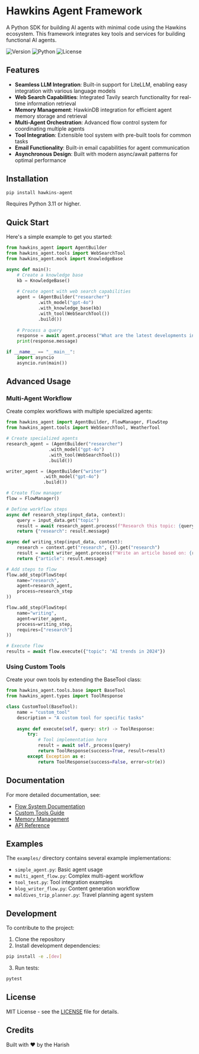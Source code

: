 # Hawkins Agent Framework

A Python SDK for building AI agents with minimal code using the Hawkins ecosystem. This framework integrates key tools and services for building functional AI agents.

![Version](https://img.shields.io/pypi/v/hawkins-agent)
![Python](https://img.shields.io/pypi/pyversions/hawkins-agent)
![License](https://img.shields.io/pypi/l/hawkins-agent)

## Features

- **Seamless LLM Integration**: Built-in support for LiteLLM, enabling easy integration with various language models
- **Web Search Capabilities**: Integrated Tavily search functionality for real-time information retrieval
- **Memory Management**: HawkinDB integration for efficient agent memory storage and retrieval
- **Multi-Agent Orchestration**: Advanced flow control system for coordinating multiple agents
- **Tool Integration**: Extensible tool system with pre-built tools for common tasks
- **Email Functionality**: Built-in email capabilities for agent communication
- **Asynchronous Design**: Built with modern async/await patterns for optimal performance

## Installation

```bash
pip install hawkins-agent
```

Requires Python 3.11 or higher.

## Quick Start

Here's a simple example to get you started:

```python
from hawkins_agent import AgentBuilder
from hawkins_agent.tools import WebSearchTool
from hawkins_agent.mock import KnowledgeBase

async def main():
    # Create a knowledge base
    kb = KnowledgeBase()
    
    # Create agent with web search capabilities
    agent = (AgentBuilder("researcher")
            .with_model("gpt-4o")
            .with_knowledge_base(kb)
            .with_tool(WebSearchTool())
            .build())
    
    # Process a query
    response = await agent.process("What are the latest developments in AI?")
    print(response.message)

if __name__ == "__main__":
    import asyncio
    asyncio.run(main())
```

## Advanced Usage

### Multi-Agent Workflow

Create complex workflows with multiple specialized agents:

```python
from hawkins_agent import AgentBuilder, FlowManager, FlowStep
from hawkins_agent.tools import WebSearchTool, WeatherTool

# Create specialized agents
research_agent = (AgentBuilder("researcher")
                .with_model("gpt-4o")
                .with_tool(WebSearchTool())
                .build())

writer_agent = (AgentBuilder("writer")
              .with_model("gpt-4o")
              .build())

# Create flow manager
flow = FlowManager()

# Define workflow steps
async def research_step(input_data, context):
    query = input_data.get("topic")
    result = await research_agent.process(f"Research this topic: {query}")
    return {"research": result.message}

async def writing_step(input_data, context):
    research = context.get("research", {}).get("research")
    result = await writer_agent.process(f"Write an article based on: {research}")
    return {"article": result.message}

# Add steps to flow
flow.add_step(FlowStep(
    name="research",
    agent=research_agent,
    process=research_step
))

flow.add_step(FlowStep(
    name="writing",
    agent=writer_agent,
    process=writing_step,
    requires=["research"]
))

# Execute flow
results = await flow.execute({"topic": "AI trends in 2024"})
```

### Using Custom Tools

Create your own tools by extending the BaseTool class:

```python
from hawkins_agent.tools.base import BaseTool
from hawkins_agent.types import ToolResponse

class CustomTool(BaseTool):
    name = "custom_tool"
    description = "A custom tool for specific tasks"
    
    async def execute(self, query: str) -> ToolResponse:
        try:
            # Tool implementation here
            result = await self._process(query)
            return ToolResponse(success=True, result=result)
        except Exception as e:
            return ToolResponse(success=False, error=str(e))
```

## Documentation

For more detailed documentation, see:
- [Flow System Documentation](docs/flows.md)
- [Custom Tools Guide](docs/custom_tools.md)
- [Memory Management](docs/memory_management.md)
- [API Reference](docs/api_reference.md)

## Examples

The `examples/` directory contains several example implementations:
- `simple_agent.py`: Basic agent usage
- `multi_agent_flow.py`: Complex multi-agent workflow
- `tool_test.py`: Tool integration examples
- `blog_writer_flow.py`: Content generation workflow
- `maldives_trip_planner.py`: Travel planning agent system

## Development

To contribute to the project:

1. Clone the repository
2. Install development dependencies:
```bash
pip install -e .[dev]
```
3. Run tests:
```bash
pytest
```

## License

MIT License - see the [LICENSE](LICENSE) file for details.

## Credits

Built with ❤️ by the Harish
